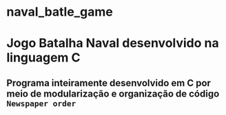 # naval_batle_game

# Jogo Batalha Naval desenvolvido na linguagem C

## Programa inteiramente desenvolvido em C por meio de modularização e organização de código `Newspaper order`
